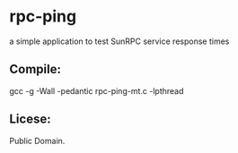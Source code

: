 rpc-ping
========

a simple application to test SunRPC service response times


Compile:
--------
gcc -g -Wall -pedantic rpc-ping-mt.c -lpthread


Licese:
-------
Public Domain.
